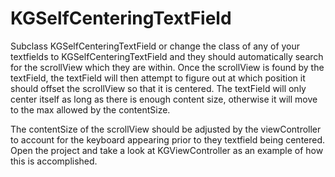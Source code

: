 KGSelfCenteringTextField
========================

Subclass KGSelfCenteringTextField or change the class of any of your textfields to KGSelfCenteringTextField and they should automatically search for the scrollView which they are within.  Once the scrollView is found by the textField, the textField will then attempt to figure out at which position it should offset the scrollView so that it is centered.  The textField will only center itself as long as there is enough content size, otherwise it will move to the max allowed by the contentSize.

The contentSize of the scrollView should be adjusted by the viewController to account for the keyboard appearing prior to they textfield being centered.  Open the project and take a look at KGViewController as an example of how this is accomplished.
